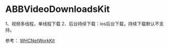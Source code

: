 # ABBVideoDownloadsKit
1、视频多线程，单线程下载 2、后台持续下载：ios后台下载，持续下载默认不支持。

参考：
 [WHCNetWorkKit](https://github.com/niexiaobo/WHCNetWorkKit)
